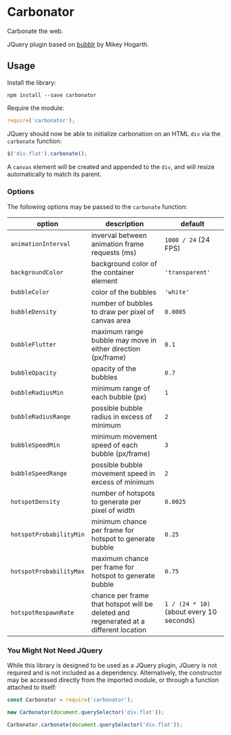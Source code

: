 # Carbonator

Carbonate the web.

JQuery plugin based on [bubblr](https://github.com/mikeyhogarth/bubblr) by Mikey Hogarth.

## Usage

Install the library:

```
npm install --save carbonator
```

Require the module:

```javascript
require('carbonator');
```

JQuery should now be able to initialize carbonation on an HTML `div` via the `carbonate` function:

```javascript
$('div.flat').carbonate();
```

A `canvas` element will be created and appended to the `div`, and will resize automatically to match its parent.

### Options

The following options may be passed to the `carbonate` function:

| option | description | default |
|-|-|-|
| `animationInterval` | inverval between animation frame requests (ms) | `1000 / 24` (24 FPS) |
| `backgroundColor` | background color of the container element | `'transparent'` |
| `bubbleColor` | color of the bubbles | `'white'` |
| `bubbleDensity` | number of bubbles to draw per pixel of canvas area | `0.0005` |
| `bubbleFlutter` | maximum range bubble may move in either direction (px/frame) | `0.1` |
| `bubbleOpacity` | opacity of the bubbles | `0.7` |
| `bubbleRadiusMin` | minimum range of each bubble (px) | `1` |
| `bubbleRadiusRange` | possible bubble radius in excess of minimum | `2` |
| `bubbleSpeedMin` | minimum movement speed of each bubble (px/frame)| `3` |
| `bubbleSpeedRange` | possible bubble movement speed in excess of minimum | `2` |
| `hotspotDensity` | number of hotspots to generate per pixel of width | `0.0025` |
| `hotspotProbabilityMin` | minimum chance per frame for hotspot to generate bubble | `0.25` |
| `hotspotProbabilityMax` | maximum chance per frame for hotspot to generate bubble | `0.75` |
| `hotspotRespawnRate` | chance per frame that hotspot will be deleted and regenerated at a different location | `1 / (24 * 10)` (about every 10 seconds) |

### You Might Not Need JQuery

While this library is designed to be used as a JQuery plugin, JQuery is not required and is not included as a dependency.  Alternatively, the constructor may be accessed directly from the imported module, or through a function attached to itself:

```javascript
const Carbonator = require('carbonator');

new Carbonator(document.querySelector('div.flat'));

Carbonator.carbonate(document.querySelector('div.flat'));
```
